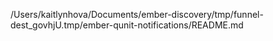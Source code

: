 /Users/kaitlynhova/Documents/ember-discovery/tmp/funnel-dest_govhjU.tmp/ember-qunit-notifications/README.md